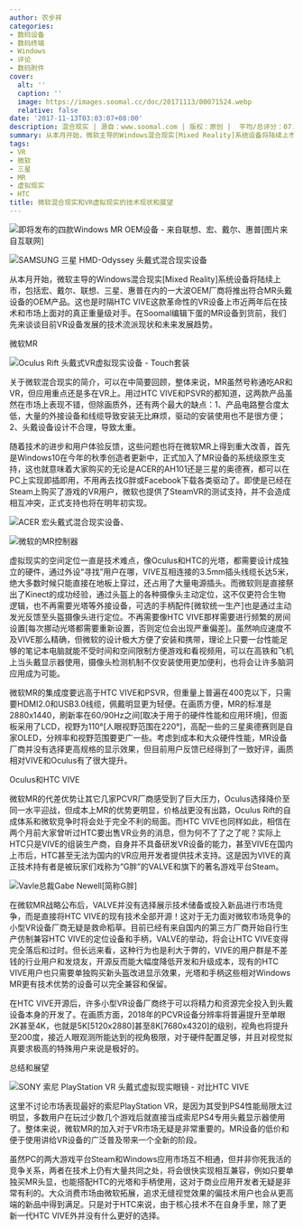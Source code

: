 ```yaml
---
author: 农步祥
categories:
- 数码设备
- 数码终端
- Windows
- 评论
- 数码附件
cover:
  alt: ''
  caption: ''
  image: https://images.soomal.cc/doc/20171113/00071524.webp
  relative: false
date: '2017-11-13T03:03:07+08:00'
description: 混合现实 | 源自：www.soomal.com | 版权：原创 |  平均/总评分：07.75/31
summary: 从本月开始，微软主导的Windows混合现实[Mixed Reality]系统设备将陆续上市，这也是时隔HTC VIVE这款革命性的VR设备上市近两年后在技术和市场上面对的真正重量级对手。在Soomal编辑下蛋的MR设备到货前，我们先来谈谈目前VR设备发展的技术流派现状和未来发展趋势。
tags:
- VR
- 微软
- 三星
- MR
- 虚拟现实
- HTC
title: 微软混合现实和VR虚拟现实的技术现状和展望
---
```


![即将发布的四款Windows MR OEM设备 - 来自联想、宏、戴尔、惠普[图片来自互联网]](https://images.soomal.cc/doc/20170922/00070352_01.webp)



![SAMSUNG 三星 HMD-Odyssey  头戴式混合现实设备](https://images.soomal.cc/doc/20171113/00071523_01.webp)



从本月开始，微软主导的Windows混合现实[Mixed Reality]系统设备将陆续上市，包括宏、戴尔、联想、三星、惠普在内的一大波OEM厂商将推出符合MR头戴设备的OEM产品。这也是时隔HTC VIVE这款革命性的VR设备上市近两年后在技术和市场上面对的真正重量级对手。在Soomal编辑下蛋的MR设备到货前，我们先来谈谈目前VR设备发展的技术流派现状和未来发展趋势。



微软MR



![Oculus Rift  头戴式VR虚拟现实设备 - Touch套装](https://images.soomal.cc/doc/20170903/00070000.webp)



关于微软混合现实的简介，可以在中简要回顾，整体来说，MR虽然号称通吃AR和VR，但应用重点还是多在VR上。用过HTC VIVE和PSVR的都知道，这两款产品虽然在市场上表现不错，但除画质外，还有两个最大的缺点：1、产品电路整合度太低，大量的外接设备和线缆导致安装无比麻烦，驱动的安装使用也不是很方便；2、头戴设备设计不合理，导致太重。



随着技术的进步和用户体验反馈，这些问题也将在微软MR上得到重大改善，首先是Windows10在今年的秋季创造者更新中，正式加入了MR设备的系统级原生支持，这也就意味着大家购买的无论是ACER的AH101还是三星的奥德赛，都可以在PC上实现即插即用，不用再去找G胖或Facebook下载各类驱动了。即使是已经在Steam上购买了游戏的VR用户，微软也提供了SteamVR的测试支持，并不会造成相互冲突，正式支持也将在明年初实现。



![ACER 宏头戴式混合现实设备、](https://images.soomal.cc/doc/20171113/00071525_01.webp)



![微软的MR控制器](https://images.soomal.cc/doc/20171113/00071526_01.webp)



虚拟现实的空间定位一直是技术难点，像Oculus和HTC的光塔，都需要设计成独立的硬件，通过外设“寻找”用户在哪，VIVE互相连接的3.5mm插头线缆长达5米，绝大多数时候只能直接在地板上穿过，还占用了大量电源插头。而微软则是直接祭出了Kinect的成功经验，通过头盔上的各种摄像头主动定位，这不仅更符合生物逻辑，也不再需要光塔等外接设备，可选的手柄配件[微软统一生产]也是通过主动发光反馈至头盔摄像头进行定位。不再需要像HTC VIVE那样需要进行频繁的房间设置[每次挪动光塔都需要重新设置，否则定位会出现严重偏差]。虽然响应速度不及VIVE那么精确，但微软的设计极大方便了安装和携带，理论上只要一台性能足够的笔记本电脑就能不受时间和空间限制方便游戏和看视频用，可以在高铁和飞机上当头戴显示器使用，摄像头检测机制不仅安装使用更加便利，也将会让许多脑洞应用成为可能。



微软MR的集成度要远高于HTC VIVE和PSVR，但重量上普遍在400克以下，只需要HDMI2.0和USB3.0线缆，佩戴明显更为轻便。在画质方便，MR的标准是2880x1440，刷新率在60/90Hz之间[取决于用于的硬件性能和应用环境]，但面板采用了LCD，视野为110°[人眼视野范围在220°]，高配一些的三星奥德赛则是自家OLED，分辨率和视野范围要更广一些。考虑到成本和大众硬件性能，MR设备厂商并没有选择更高规格的显示效果，但目前用户反馈已经得到了一致好评，画质相对VIVE和Oculus有了很大提升。



Oculus和HTC VIVE



微软MR的代差优势让其它几家PCVR厂商感受到了巨大压力，Oculus选择降价至同一水平迎战，但成本上MR的优势更明显，价格战更没有出路，Oculus Rift的自成体系和微软竞争时将会处于完全不利的局面。而HTC VIVE也同样如此，相信在两个月前大家曾听过HTC要出售VR业务的消息，但为何不了了之了呢？实际上HTC只是VIVE的组装生产商，自身并不具备研发VR设备的能力，甚至VIVE在国内上市后，HTC甚至无法为国内的VR应用开发者提供技术支持。这是因为VIVE的真正技术持有者是被玩家们戏称为“G胖”的VALVE和旗下的著名游戏平台Steam。



![Vavle总裁Gabe Newell[简称G胖]](https://images.soomal.cc/doc/20170221/00066538.webp)



在微软MR战略公布后，VALVE并没有选择展示技术储备或投入新品进行市场竞争，而是直接将HTC VIVE的现有技术全部开源！这对于无力面对微软市场竞争的小型VR设备厂商无疑是救命稻草。目前已经有来自国内的第三方厂商开始自行生产仿制兼容HTC VIVE的定位设备和手柄，VALVE的举动，将会让HTC VIVE变得完全落后和过时。但长远来看，这种行为也是利大于弊的，VIVE的用户群是不差钱的行业用户和发烧友，开源反而能大幅度降低开发和升级成本，现有的HTC VIVE用户也只需要单独购买新头盔改进显示效果，光塔和手柄这些相对Windows MR更有技术优势的设备可以完全兼容和保留。



在HTC VIVE开源后，许多小型VR设备厂商终于可以将精力和资源完全投入到头戴设备本身的开发了。在画质方面，2018年的PCVR设备分辨率将普遍提升至单眼2K甚至4K，也就是5K[5120x2880]甚至8K[7680x4320]的级别，视角也将提升至200度，接近人眼观测所能达到的视角极限，对于硬件配置足够，并且对视觉拟真要求极高的特殊用户来说是极好的。



总结和展望



![SONY 索尼 PlayStation VR 头戴式虚拟现实眼镜 - 对比HTC VIVE](https://images.soomal.cc/doc/20161103/00064156.webp)



这里不讨论市场表现最好的索尼PlayStation VR，是因为其受到PS4性能局限太过明显，多数用户在玩过少数几个游戏后就直接当成索尼PS4专用头戴显示器使用了。整体来说，微软MR的加入对于VR市场无疑是非常重要的。MR设备的低价和便于使用讲给VR设备的广泛普及带来一个全新的阶段。



虽然PC的两大游戏平台Steam和Windows应用市场互不相通，但并非你死我活的竞争关系，两者在技术上仍有大量共同之处，将会很快实现相互兼容，例如只要单独买MR头显，也能搭配HTC的光塔和手柄使用，这对于商业应用开发者无疑是非常有利的。大众消费市场由微软拓展，追求无缝视觉效果的偏技术用户也会从更高端的新品中得到满足。只是对于HTC来说，由于核心技术不在自身手里，除了更新一代HTC VIVE外并没有什么更好的选择。